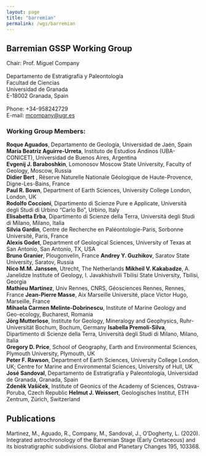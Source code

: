 ```yaml
---
layout: page
title: "barremian"
permalink: /wgs/barremian
---
```

## Barremian GSSP Working Group

<div class="person-grid">
    <div class="person">
        <div>
            <img src="https://stratigraphy.org/subcommission-cretaceous/images/person-company.jpg" alt="" />
        </div>
        <div class="contact-details">
            Chair: Prof. Miguel Company<br />
            <br />
            Departamento de Estratigrafía y Paleontología<br />
            Facultad de Ciencias<br />
            Universidad de Granada<br />
            E-18002 Granada, Spain<br />
            <br />
            Phone: +34-958242729<br />
            E-mail: <a href="mcompany@ugr.es">mcompany@ugr.es</a>
        </div>
    </div>
</div>

### Working Group Members:

**Roque Aguados**, Departamento de Geología, Universidad de Jaén, Spain     
**María Beatriz Aguirre-Urreta**, Instituto de Estudios Andinos (UBA-CONICET), Universidad de Buenos Aires, Argentina       
**Evgenij J. Baraboshkin**, Lomonosov Moscow State University, Faculty of Geology, Moscow, Russia   
**Didier Bert** , Réserve Naturelle Nationale Géologique de Haute-Provence, Digne-Les-Bains, France     
**Paul R. Bown**, Department of Earth Sciences, University College London, London, UK   
**Rodolfo Coccioni**, Dipartimento di Scienze Pure e Applicate, Università degli Studi di Urbino “Carlo Bo”, Urbino, Italy  
**Elisabetta Erba**, Dipartimento di Scienze della Terra, Università degli Studi di Milano, Milano, Italia  
**Silvia Gardin**, Centre de Recherche en Paléontologie-Paris, Sorbonne Université, Paris, France   
**Alexis Godet**, Department of Geological Sciences, University of Texas at San Antonio, San Antonio, TX, USA   
**Bruno Granier**, Plougonvelin, France 
**Andrey Y. Guzhikov**, Saratov State University, Saratov, Russia   
**Nico M.M. Janssen**, Utrecht, The Netherlands 
**Mikheil V. Kakabadze**, A. Janelidze Institute of Geology, I. Javakhishvili Tbilisi State University, Tbilisi, Georgia    
**Mathieu Martinez**, Univ Rennes, CNRS, Géosciences Rennes, Rennes, France 
**Jean-Pierre Masse**, Aix Marseille Université, place Victor Hugo, Marseille, France   
**Mihaela Carmen Melinte-Dobrinescu**, Institute of Marine Geology and Geo-ecology, Bucharest, Romania  
**Jörg Mutterlose**, Institute for Geology, Mineralogy and Geophysics, Ruhr-Universität Bochum, Bochum, Germany 
**Isabella Premoli-Silva**, Dipartimento di Scienze della Terra, Università degli Studi di Milano, Milano, Italia   
**Gregory D. Price**, School of Geography, Earth and Environmental Sciences, Plymouth University, Plymouth, UK  
**Peter F. Rawson**, Department of Earth Sciences, University College London, UK; Centre for Marine and Environmental Sciences, University of Hull, UK  
**José Sandoval**, Departamento de Estratigrafía y Paleontología, Universidad de Granada, Granada, Spain    
**Zdenĕk Vašíček**, Institute of Geonics of the Academy of Sciences, Ostrava-Poruba, Czech Republic 
**Helmut J. Weissert**, Geologisches Institut, ETH Zentrum, Zürich, Switzerland 


## Publications
Martinez, M., Aguado, R., Company, M., Sandoval, J., O’Dogherty, L. (2020). Integrated astrochronology of the Barremian Stage (Early Cretaceous) and its biostratigraphic subdivisions. Global and Planetary Changes 195, 103368.

<!--
### Relevant publications arising from members of the Barremian WG in 2018-2019:

Melliti, S., Reboulet, S., Ben Haj Ali, N., Arfaoui, M.S., Zargouni, F., Memmi, L. 2019. Ammonoid and foraminiferal biostratigraphy from uppermost Valanginian to lowermost Barremian of the Jebel Boulahouajeb section (northern Tunisia). Journal of African Earth Sciences, 151, 438-460.

Bert, D., Bersac, S., Juárez-Tuiz, J., Hughes, Z. 2018. Size reduction and ornamental oscillation within a Barremian lineage of giant heteromorphic ammonites (Early Cretaceous, northwestern Tethyan margin). Cretaceous Research, 88, 173-186.

Charbonnier, G., Godet, A., Bodin, S., Adatte, T., Föllmi, K.B. 2018. Mercury anomalies, volcanic pulses, and drowning episodes along the northern Tethyan margin during the latest Hauterivian-earliest Aptian. Palaeogeography, Palaeoclimatology, Palaeoecology, 505, 337-350.

Frau, C., Tendil, A.J.B., Lanteaume, C., Masse, J.P., Pictet, A., Bulot, L.G., Luber, T.L., Redfern, J., Borgomano, J.R., Léonide, P., Fournier, F., Massonnat, G. 2018. Late Barremian- early Aptian ammonite bioevents from the Urgonian-type series of Provence, southeast France: Regional stratigraphic correlations and implications for dating the peri-Vocontian carbonate platforms. Cretaceous Research, 90, 222-253.

Lukeneder, A. 2018. A new ammonoid fauna from the Northern Calcareous Alps (upper Hauterivian-lower Barremian, Austria). Cretaceous Research, 88, 158-172.

Premoli-Silva, I., Soldan, D.M., Petrizzo, M.R. 2018. Upper Hauterivian-upper Barremian planktonic foraminiferal assemblages from the Arroyo Gilico section (southern Spain). Journal of Foraminiferal Research, 48, 314-355.

Reboulet, S., Szives, O., Aguirre-Urreta, B., Barragán, R., Company, M., Frau, C., Kakabadze, M.V., Klein, J., Moreno-Bedmar, J.A., Lukeneder, A., Pictet, A., Ploch, I., Raisossadat, S.N, Vašíček, Z., Baraboshkin, E.J., Mitta, V.V. 2018. Report of the 6th International Meeting of the IUGS Lower Cretaceous Ammonite Working Group, the Kilian Group (Vienna, Austria, 20th August 2017). Cretaceous Research, 91, 100-110.
-->
